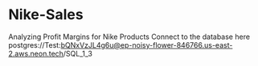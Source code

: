 # Nike-Sales
 Analyzing Profit Margins for Nike Products
 Connect to the database here 
postgres://Test:bQNxVzJL4g6u@ep-noisy-flower-846766.us-east-2.aws.neon.tech/SQL_1_3
